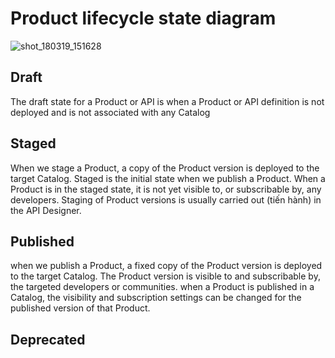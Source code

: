 # Product lifecycle state diagram

![shot_180319_151628](https://user-images.githubusercontent.com/14268190/37584546-81a68064-2b88-11e8-8ed2-16b3cf66b9e4.png)

## Draft
The draft state for a Product or API is when a Product or API definition is not deployed and is not associated with any Catalog

## Staged
When we stage a Product, a copy of the Product version is deployed to the target Catalog. Staged is the initial state when we publish a Product.
When a Product is in the staged state, it is not yet visible to, or subscribable by, any developers.
Staging of Product versions is usually carried out (tiến hành) in the API Designer.

## Published
when we publish a Product, a fixed copy of the Product version is deployed to the target Catalog. The Product version is visible to and subscribable by, the targeted developers or communities.
when a Product is published in a Catalog, the visibility and subscription settings can be changed for the published version of that Product.

## Deprecated
